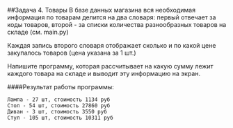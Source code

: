 ##Задача 4. Товары
В базе данных магазина вся необходимая информация по товарам делится на два словаря: первый отвечает за коды товаров, второй - за списки количества разнообразных товаров на складе (см. main.py)

Каждая запись второго словаря отображает сколько и по какой цене закупалось товаров (цена указана за 1 шт.)

Напишите программу, которая рассчитывает на какую сумму лежит каждого товара на складе и выводит эту информацию на экран.

####Результат работы программы:
```
Лампа - 27 шт, стоимость 1134 руб
Стол - 54 шт, стоимость 27860 руб
Диван - 3 шт, стоимость 3550 руб
Стул - 105 шт, стоимость 10311 руб
```